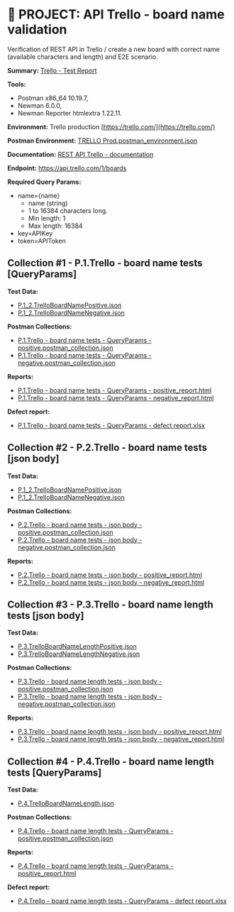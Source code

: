 # :file_folder: PROJECT: API Trello - board name validation
Verification of REST API in Trello / create a new board with correct name (available characters and length) and E2E scenario.

**Summary:** [Trello - Test Report](https://drive.google.com/file/d/1WEboOLbMr4NWALqAs4NdX8bfnKXTYbLh/view?usp=drive_link)

**Tools:**
- Postman x86_64 10.19.7,
- Newman 6.0.0,
- Newman Reporter htmlextra 1.22.11.

**Environment:** Trello production [https://trello.com/](https://trello.com/)

**Postman Environment:** [TRELLO Prod.postman_environment.json](https://drive.google.com/file/d/17MM5R5H40Rii3WUDZgAQbNZw2OT2jxvu/view?usp=drive_link)

**Documentation:** [REST API Trello - documentation](https://developer.atlassian.com/cloud/trello/rest/api-group-boards/#api-boards-post)

**Endpoint:** https://api.trello.com/1/boards

**Required Query Params:**
- name={name}
    - name (string)
    - 1 to 16384 characters long.
    - Min length: 1
    - Max length: 16384
- key=APIKey
- token=APIToken

## Collection #1 - P.1.Trello - board name tests [QueryParams]

**Test Data:**
- [P.1_2.TrelloBoardNamePositive.json](https://drive.google.com/file/d/1Dk6x6D84aH9lIoAvXT-x8rsVRmYbit5H/view?usp=drive_link)
- [P.1_2.TrelloBoardNameNegative.json](https://drive.google.com/file/d/1w-0a1irkWvm-cZ-w18uWi11MFqtrdBW-/view?usp=drive_link)

**Postman Collections:**
- [P.1.Trello - board name tests - QueryParams - positive.postman_collection.json](https://drive.google.com/file/d/1YMIxFsuVzA6m2y2U_3UHpAfQ8U7tTNU7/view?usp=drive_link)
- [P.1.Trello - board name tests - QueryParams - negative.postman_collection.json](https://drive.google.com/file/d/19FzL6SFdaaKoeve6OfAo25LAJFsd-GMI/view?usp=drive_link)

**Reports:**
- [P.1.Trello - board name tests - QueryParams - positive_report.html](https://drive.google.com/file/d/1oEbkyK-6I6if8X3sDYxLJqaAL8M5vXLx/view?usp=drive_link)
- [P.1.Trello - board name tests - QueryParams - negative_report.html](https://drive.google.com/file/d/12z0n4Lf93NclgvUoMHuOA4G6Kb9KFqtw/view?usp=drive_link)

**Defect report:**
- [P.1.Trello - board name tests - QueryParams - defect report.xlsx](https://docs.google.com/spreadsheets/d/1398HPZYEmQ9QQNxpGLPKTvnsaAFhvIun/edit?usp=drive_link&ouid=105556741090660469965&rtpof=true&sd=true)


## Collection #2 - P.2.Trello - board name tests [json body]

**Test Data:**
- [P.1_2.TrelloBoardNamePositive.json](https://drive.google.com/file/d/1Dk6x6D84aH9lIoAvXT-x8rsVRmYbit5H/view?usp=drive_link)
- [P.1_2.TrelloBoardNameNegative.json](https://drive.google.com/file/d/1w-0a1irkWvm-cZ-w18uWi11MFqtrdBW-/view?usp=drive_link)

**Postman Collections:**
- [P.2.Trello - board name tests - json body - positive.postman_collection.json](https://drive.google.com/file/d/1FiDwpvIoTylZGtJrlyrPQhTzi_NBZcxO/view?usp=drive_link)
- [P.2.Trello - board name tests - json body - negative.postman_collection.json](https://drive.google.com/file/d/1HLpjCMaLiHbojX-Zwip_f1rKerD7T2cq/view?usp=drive_link)

**Reports:**
- [P.2.Trello - board name tests - json body - positive_report.html](https://drive.google.com/file/d/1GnymfUo6T1sToO1w94Y38Ksdh9a7udHf/view?usp=drive_link)
- [P.2.Trello - board name tests - json body - negative_report.html](https://drive.google.com/file/d/1MNvIgZwbVMCnh9EHeW-FGRqJO3Qw4Bm-/view?usp=drive_link)

## Collection #3 - P.3.Trello - board name length tests [json body]

**Test Data:**
- [P.3.TrelloBoardNameLengthPositive.json](https://drive.google.com/file/d/1C_lfp5nLYZfOfwkjet11W1rdElSq0wb1/view?usp=drive_link)
- [P.3.TrelloBoardNameLengthNegative.json](https://drive.google.com/file/d/1WS3gZmo4_hDfVvBmy1gWxvgWRG5296UZ/view?usp=drive_link)

**Postman Collections:**
- [P.3.Trello - board name length tests - json body - positive.postman_collection.json](https://drive.google.com/file/d/1b3fVL7fN4FFMDxmcpW3vT5J-IBumYlZN/view?usp=drive_link)
- [P.3.Trello - board name length tests - json body - negative.postman_collection.json](https://drive.google.com/file/d/1sYbQcYkfzMiw2vHuIe0vkgIF-5wYRap4/view?usp=drive_link)

**Reports:**
- [P.3.Trello - board name length tests - json body - positive_report.html](https://drive.google.com/file/d/1tu7Ku9yGaOncyFz6EwQ0Xs2fch9ijbXm/view?usp=drive_link)
- [P.3.Trello - board name length tests - json body - negative_report.html](https://drive.google.com/file/d/1RQl8llWePthWaT_Z8sp16oyOjfKHpL8v/view?usp=drive_link)

## Collection #4 - P.4.Trello - board name length tests [QueryParams]

**Test Data:**
- [P.4.TrelloBoardNameLength.json](https://drive.google.com/file/d/1mojGpljVZPb9qDzlwg3YOmzxdYuGLKc0/view?usp=drive_link)

**Postman Collections:**
- [P.4.Trello - board name length tests - QueryParams - positive.postman_collection.json](https://drive.google.com/file/d/1vUdeTJY99LldDihnElxxrKBjAmJ4_N5K/view?usp=drive_link)

**Reports:**
- [P.4.Trello - board name length tests - QueryParams - positive_report.html](https://drive.google.com/file/d/14K90HbwKOvs5JElCQ5_we0rztc5ZZ5qk/view?usp=drive_link)

**Defect report:**
- [P.4.Trello - board name length tests - QueryParams - defect report.xlsx](https://docs.google.com/spreadsheets/d/1nsYtfU4DmQzDb1kyzSFH3jafBvj79WTB/edit?usp=drive_link&ouid=105556741090660469965&rtpof=true&sd=true)
